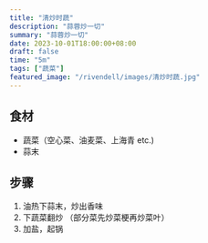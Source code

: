 ```yaml
---
title: "清炒时蔬"
description: "蒜蓉炒一切"
summary: "蒜蓉炒一切"
date: 2023-10-01T18:00:00+08:00
draft: false
time: "5m"
tags: ["蔬菜"]
featured_image: "/rivendell/images/清炒时蔬.jpg"
---
```


## 食材

- 蔬菜（空心菜、油麦菜、上海青 etc.)
- 蒜末

## 步骤

1. 油热下蒜末，炒出香味
2. 下蔬菜翻炒 （部分菜先炒菜梗再炒菜叶）
3. 加盐，起锅

